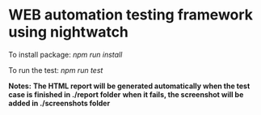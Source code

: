 # WEB automation testing framework using nightwatch

To install package:
*npm run install*

To run the test:
*npm run test*

**Notes:**
**The HTML report will be generated automatically when the test case is finished in ./report folder**
**when it fails, the screenshot will be added in ./screenshots folder**